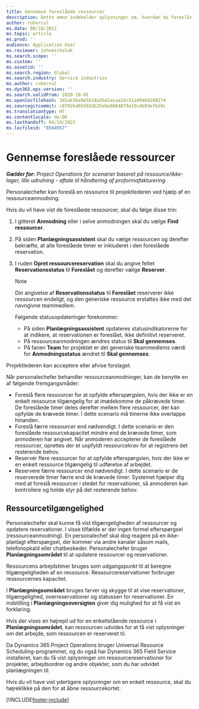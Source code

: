 ```yaml
---
title: Gennemse foreslåede ressourcer
description: Dette emne indeholder oplysninger om, hvordan du foreslår projektressourcer.
author: ruhercul
ms.date: 08/18/2021
ms.topic: article
ms.prod: ''
audience: Application User
ms.reviewer: johnmichalak
ms.search.scope: ''
ms.custom: ''
ms.assetid: ''
ms.search.region: Global
ms.search.industry: Service industries
ms.author: ruhercul
ms.dyn365.ops.version: ''
ms.search.validFrom: 2020-10-01
ms.openlocfilehash: 3d2ab3ba9e5b18a2b42acaa2dc51ad94b8189274
ms.sourcegitcommit: c0792bd65d92db25e0e8864879a19c4b93efb10c
ms.translationtype: HT
ms.contentlocale: da-DK
ms.lasthandoff: 04/14/2022
ms.locfileid: "8584957"
---
```

# <a name="review-proposed-resources"></a>Gennemse foreslåede ressourcer

_**Gælder for:** Project Operations for scenarier baseret på ressource/ikke-lager, lille udrulning - aftale til håndtering af proformafakturering_

Personalechefer kan foreslå en ressource til projektlederen ved hjælp af en ressourceanmodning.

Hvis du vil have vist de foreslåede ressourcer, skal du følge disse trin:

1. I gitteret **Anmodning** eller i selve anmodningen skal du vælge **Find ressourcer**.
2. På siden **Planlægningsassistent** skal du vælge ressourcen og derefter bekræfte, at alle foreslåede timer er inkluderet i den foreslåede reservation.
3. I ruden **Opret ressourcereservation** skal du angive feltet **Reservationsstatus** til **Foreslået** og derefter vælge **Reserver**.

    > [!NOTE]
    > Din angivelse af **Reservationsstatus** til **Foreslået** reserverer ikke ressourcen endeligt, og den generiske ressource erstattes ikke med det navngivne teammedlem.

    Følgende statusopdateringer forekommer:

    - På siden **Planlægningsassistent** opdateres statusindikatorerne for at indikere, at reservationen er foreslået, ikke definitivt reserveret.
    - På ressourceanmodningen ændres status til **Skal gennemses**.
    - På fanen **Team** for projektet er det generiske teammedlems værdi for **Anmodningsstatus** ændret til **Skal gennemses**.

Projektlederen kan acceptere eller afvise forslaget.

Når personalechefer behandler ressourceanmodninger, kan de benytte en af følgende fremgangsmåder:

- Foreslå flere ressourcer for at opfylde efterspørgslen, hvis der ikke er en enkelt ressource tilgængelig for at imødekomme de påkrævede timer. De foreslåede timer deles derefter mellem flere ressourcer, der kan opfylde de krævede timer. I dette scenario må timerne ikke overlappe hinanden.
- Foreslå færre ressourcer end nødvendigt. I dette scenario er den foreslåede ressourcekapacitet mindre end de krævede timer, som anmoderen har angivet. Når anmoderen accepterer de foreslåede ressourcer, oprettes der et uopfyldt ressourcekrav for at registrere det resterende behov.
- Reservér flere ressourcer for at opfylde efterspørgslen, hvis der ikke er en enkelt ressource tilgængelig til udførelse af arbejdet.
- Reservere færre ressourcer end nødvendigt. I dette scenario er de reserverede timer færre end de krævede timer. Systemet hjælper dig med at foreslå ressourcer i stedet for reservationer, så anmoderen kan kontrollere og holde styr på det resterende behov.

## <a name="resource-availability"></a>Ressourcetilgængelighed

Personalechefer skal kunne få vist tilgængeligheden af ressourcer og opdatere reservationer. I visse tilfælde er der ingen formel efterspørgsel (ressourceanmodning). En personalechef skal dog reagere på en ikke-planlagt efterspørgsel, der kommer via andre kanaler såsom mails, telefonopkald eller chatbeskeder. Personalechefer bruger **Planlægningsområdet** til at opdatere ressourcer og reservationer.

Ressourcens arbejdstimer bruges som udgangspunkt til at beregne tilgængeligheden af en ressource. Ressourcereservationer forbruger ressourcernes kapacitet.

I **Planlægningsområdet** bruges farver og skygge til at vise reservationer, tilgængelighed, overreservationer og statussen for reservationer. En indstilling i **Planlægningsoversigten** giver dig mulighed for at få vist en forklaring.

Hvis der vises en højrepil ud for en enkeltstående ressource i **Planlægningsområdet**, kan ressourcen udvides for at få vist oplysninger om det arbejde, som ressourcen er reserveret til.

Da Dynamics 365 Project Operations bruger Universal Resource Scheduling-programmet, og du også har Dynamics 365 Field Service installeret, kan du få vist oplysninger om ressourcereservationer for projekter, arbejdsordrer og andre objekter, som du har udvidet planlægningen til.

Hvis du vil have vist yderligere oplysninger om en enkelt ressource, skal du højreklikke på den for at åbne ressourcekortet.



[!INCLUDE[footer-include](../includes/footer-banner.md)]
